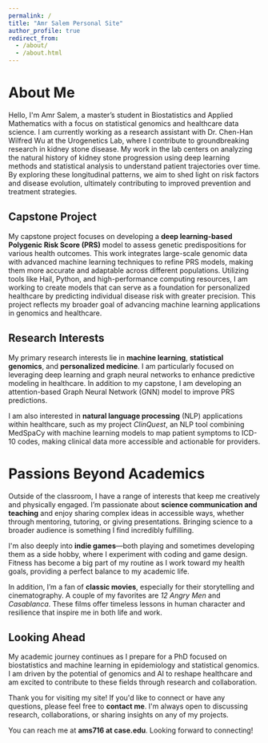 ```yaml
---
permalink: /
title: "Amr Salem Personal Site"
author_profile: true
redirect_from: 
  - /about/
  - /about.html
---
```


About Me
======

Hello, I'm Amr Salem, a master’s student in Biostatistics and Applied Mathematics with a focus on statistical genomics and healthcare data science. I am currently working as a research assistant with Dr. Chen-Han Wilfred Wu at the Urogenetics Lab, where I contribute to groundbreaking research in kidney stone disease. My work in the lab centers on analyzing the natural history of kidney stone progression using deep learning methods and statistical analysis to understand patient trajectories over time. By exploring these longitudinal patterns, we aim to shed light on risk factors and disease evolution, ultimately contributing to improved prevention and treatment strategies.

Capstone Project
------
My capstone project focuses on developing a **deep learning-based Polygenic Risk Score (PRS)** model to assess genetic predispositions for various health outcomes. This work integrates large-scale genomic data with advanced machine learning techniques to refine PRS models, making them more accurate and adaptable across different populations. Utilizing tools like Hail, Python, and high-performance computing resources, I am working to create models that can serve as a foundation for personalized healthcare by predicting individual disease risk with greater precision. This project reflects my broader goal of advancing machine learning applications in genomics and healthcare.

Research Interests
------
My primary research interests lie in **machine learning**, **statistical genomics**, and **personalized medicine**. I am particularly focused on leveraging deep learning and graph neural networks to enhance predictive modeling in healthcare. In addition to my capstone, I am developing an attention-based Graph Neural Network (GNN) model to improve PRS predictions. 

I am also interested in **natural language processing** (NLP) applications within healthcare, such as my project *ClinQuest*, an NLP tool combining MedSpaCy with machine learning models to map patient symptoms to ICD-10 codes, making clinical data more accessible and actionable for providers.

Passions Beyond Academics
======

Outside of the classroom, I have a range of interests that keep me creatively and physically engaged. I’m passionate about **science communication and teaching** and enjoy sharing complex ideas in accessible ways, whether through mentoring, tutoring, or giving presentations. Bringing science to a broader audience is something I find incredibly fulfilling.

I'm also deeply into **indie games**—both playing and sometimes developing them as a side hobby, where I experiment with coding and game design. Fitness has become a big part of my routine as I work toward my health goals, providing a perfect balance to my academic life.

In addition, I’m a fan of **classic movies**, especially for their storytelling and cinematography. A couple of my favorites are *12 Angry Men* and *Casablanca*. These films offer timeless lessons in human character and resilience that inspire me in both life and work.


Looking Ahead
------
My academic journey continues as I prepare for a PhD focused on biostatistics and machine learning in epidemiology and statistical genomics. I am driven by the potential of genomics and AI to reshape healthcare and am excited to contribute to these fields through research and collaboration.

Thank you for visiting my site! If you'd like to connect or have any questions, please feel free to **contact me**. I'm always open to discussing research, collaborations, or sharing insights on any of my projects.

You can reach me at **ams716 at case.edu**. Looking forward to connecting!